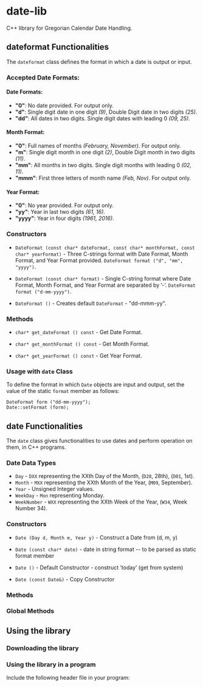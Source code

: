 # date-lib

C++ library for Gregorian Calendar Date Handling.

## dateformat Functionalities

The `dateformat` class defines the format in which a date is output or input.

### Accepted Date Formats:

#### Date Formats:
* **"0"**: No date provided. For output only.
* **"d"**: Single digit date in one digit *(9)*, Double Digit date in two digits *(25)*.
* **"dd"**: All dates in two digits. Single digit dates with leading 0 *(09, 25)*.

#### Month Format:
* **"0"**: Full names of months *(February, November)*. For output only.
* **"m"**: Single digit month in one digit *(2)*, Double Digit month in two digits *(11)*.
* **"mm"**: All months in two digits. Single digit months with leading 0 *(02, 11)*.
* **"mmm"**: First three letters of month name *(Feb, Nov)*. For output only.

#### Year Format:
* **"0"**: No year provided. For output only.
* **"yy"**: Year in last two digits *(61, 16)*.
* **"yyyy"**: Year in four digits *(1961, 2016)*.

### Constructors

* `DateFormat (const char* dateFormat, const char* monthFormat, const char* yearFormat)` - Three C-strings format with Date Format, Month Format, and Year Format provided. `DateFormat format ("d", "mm", "yyyy")`.

* `DateFormat (const char* format)` - Single C-string format where Date Format, Month Format, and Year Format are separated by ’-’. `DateFormat format ("d-mm-yyyy")`.

* `DateFormat ()` - Creates default `DateFormat` - "dd-mmm-yy".

### Methods

* `char* get_dateFormat () const` - Get Date Format.

* `char* get_monthFormat () const` - Get Month Format.

* `char* get_yearFormat () const` - Get Year Format.

### Usage with `date` Class

To define the format in which `Date` objects are input and output, set the value of the static `format` member as follows:

    DateFormat form ("dd-mm-yyyy");
    Date::setFormat (form);

## date Functionalities

The `date` class gives functionalities to use dates and perform operation on them, in C++ programs.

### Date Data Types

* `Day` - `DXX` representing the XXth Day of the Month, (`D28`, 28th), (`D01`, 1st).
* `Month` - `MXX` representing the XXth Month of the Year, (`M09`, September).
* `Year` - Unsigned Integer values.
* `WeekDay` - `Mon` representing Monday.
* `WeekNumber` - `WXX` representing the XXth Week of the Year, (`W34`, Week Number 34).

### Constructors

* `Date (Day d, Month m, Year y)` - Construct a Date from (d, m, y)

* `Date (const char* date)` - date in string format -- to be parsed as static format member

* `Date ()` - Default Constructor - construct ’today’ (get from system)

* `Date (const Date&)` - Copy Constructor

### Methods

### Global Methods

## Using the library

### Downloading the library

### Using the library in a program

Include the following header file in your program:
